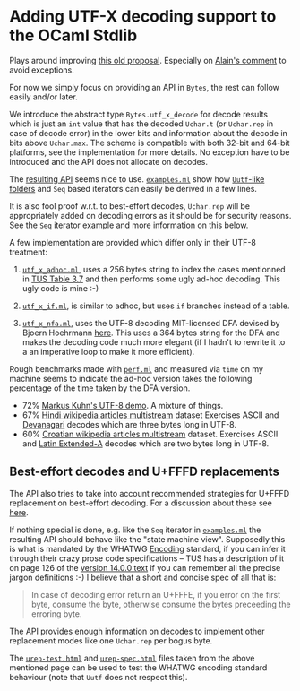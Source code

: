 Adding UTF-X decoding support to the OCaml Stdlib 
=================================================

Plays around improving [this old proposal][old-proposal]. Especially
on [Alain's comment][alain-comment] to avoid exceptions. 

For now we simply focus on providing an API in `Bytes`, the rest can
follow easily and/or later. 

We introduce the abstract type `Bytes.utf_x_decode` for decode results
which is just an `int` value that has the decoded `Uchar.t` (or
`Uchar.rep` in case of decode error) in the lower bits and information
about the decode in bits above `Uchar.max`. The scheme is compatible
with both 32-bit and 64-bit platforms, see the implementation for more
details. No exception have to be introduced and the API does not
allocate on decodes.

The [resulting API](utf_x.mli) seems nice to
use. [`examples.ml`](examples.ml) show how [`Uutf`-like
folders][uutf-fold] and `Seq` based iterators can easily be derived in
a few lines.

It is also fool proof w.r.t. to best-effort decodes, `Uchar.rep` will
be appropriately added on decoding errors as it should be for security
reasons. See the `Seq` iterator example and more information on this
below.

A few implementation are provided which differ only in their UTF-8
treatment:

1. [`utf_x_adhoc.ml`](utf_x_adhoc.ml), uses a 256 bytes string to index
   the cases mentionned in [TUS Table 3.7][tus] and then performs some
   ugly ad-hoc decoding. This ugly code is mine :-)
     
2. [`utf_x_if.ml`](utf_x_if.ml), is similar to adhoc, but uses `if`
   branches instead of a table.
     
3. [`utf_x_nfa.ml`](utf_x_nfa.ml), uses the UTF-8 decoding MIT-licensed
   DFA devised by Bjoern Hoehrmann [here][dfa]. This uses a 364 bytes
   string for the DFA and makes the decoding code much more elegant (if 
   I hadn't to rewrite it to a an imperative loop to make it more 
   efficient).
   
Rough benchmarks made with [`perf.ml`](perf.ml) and measured via
`time` on my machine seems to indicate the ad-hoc version takes the
following percentage of the time taken by the DFA version.

* 72% [Markus Kuhn's UTF-8 demo][kuhn-utf-8]. A mixture of 
  things.
* 67% [Hindi wikipedia articles multistream][hindi-wiki] dataset
  Exercises ASCII and [Devanagari][devanagari] decodes which are 
  three bytes long in UTF-8.
* 60% [Croatian wikipedia articles multistream][hr-wiki] dataset.
  Exercises ASCII and [Latin Extended-A][latin-ext-A] decodes which
  are two bytes long in UTF-8.
  
## Best-effort decodes and U+FFFD replacements

The API also tries to take into account recommended strategies for
U+FFFD replacement on best-effort decoding. For a discussion about
these see [here][how-many-urep].

If nothing special is done, e.g. like the `Seq` iterator in
[`examples.ml`](examples.ml) the resulting API should behave like the
"state machine view". Supposedly this is what is mandated by the
WHATWG [Encoding][whatwg-encoding] standard, if you can infer it
through their crazy prose code specifications – TUS has a description
of it on page 126 of the [version 14.0.0 text][tus] if you can
remember all the precise jargon definitions :-) I believe that a short and
concise spec of all that is:

> In case of decoding error return an U+FFFE, if you error on the
> first byte, consume the byte, otherwise consume the bytes preceeding
> the erroring byte.

The API provides enough information on decodes to implement other
replacement modes like one `Uchar.rep` per bogus byte.

The [`urep-test.html`](data/urep-test.html) and
[`urep-spec.html`](data/urep-spec.html) files taken from the above
mentioned page can be used to test the WHATWG encoding standard
behaviour (note that `Uutf` does not respect this).


[old-proposal]: https://gist.github.com/dbuenzli/211e1fb4d8dfce0d22c6d6616260cdd9
[alain-comment]: https://gist.github.com/dbuenzli/211e1fb4d8dfce0d22c6d6616260cdd9#gistcomment-2574875
[how-many-urep]: https://hsivonen.fi/broken-utf-8/
[tus]: http://www.unicode.org/versions/Unicode14.0.0/ch03.pdf
[whatwg-encoding]: https://encoding.spec.whatwg.org/
[dfa]: http://bjoern.hoehrmann.de/utf-8/decoder/dfa/#variations
[hindi-wiki]: https://dumps.wikimedia.org/hiwiki/20210920/
[hr-wiki]: https://dumps.wikimedia.org/hrwiki/20210920/
[kuhn-utf-8]: https://www.cl.cam.ac.uk/~mgk25/ucs/examples/UTF-8-demo.txt
[uutf-fold]: https://erratique.ch/software/uutf/doc/Uutf.String.html#1_Stringfolders
[devanagari]: http://www.unicode.org/charts/PDF/U0900.pdf
[latin-ext-a]: https://www.unicode.org/charts/PDF/U0100.pdf
